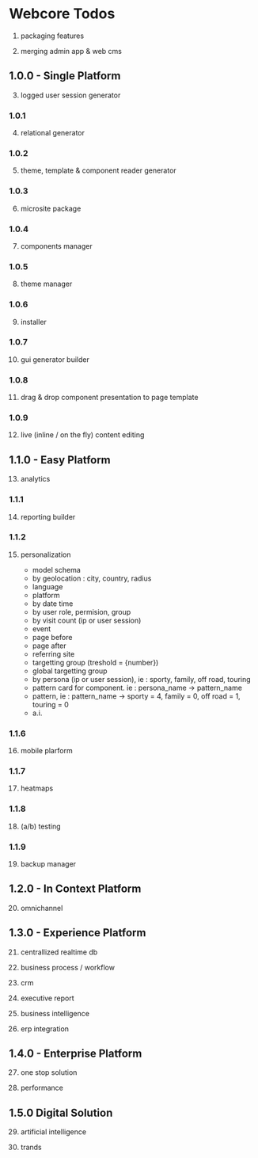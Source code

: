 # Webcore Todos

1. packaging features

2. merging admin app & web cms

## 1.0.0 - Single Platform

3. logged user session generator

### 1.0.1

4. relational generator

### 1.0.2

5. theme, template & component reader generator

### 1.0.3

6. microsite package

### 1.0.4

7. components manager

### 1.0.5

8. theme manager

### 1.0.6

9. installer

### 1.0.7

10. gui generator builder

### 1.0.8

11. drag & drop component presentation to page template

### 1.0.9

12. live (inline / on the fly) content editing

## 1.1.0 - Easy Platform

13. analytics

### 1.1.1

14. reporting builder

### 1.1.2

15. personalization

    - model schema
    - by geolocation : city, country, radius
    - language
    - platform
    - by date time
    - by user role, permision, group
    - by visit count (ip or user session)
    - event
    - page before
    - page after
    - referring site
    - targetting group (treshold = {number})
    - global targetting group
    - by persona (ip or user session), ie : sporty, family, off road, touring
    - pattern card for component. ie : persona_name -> pattern_name
    - pattern, ie : pattern_name -> sporty = 4, family = 0, off road = 1, touring = 0
    - a.i.

### 1.1.6

16. mobile plarform

### 1.1.7

17. heatmaps

### 1.1.8

18. (a/b) testing

### 1.1.9

19. backup manager

## 1.2.0 - In Context Platform

20. omnichannel

## 1.3.0 - Experience Platform

21. centrallized realtime db

22. business process / workflow

23. crm

24. executive report

25. business intelligence

26. erp integration

## 1.4.0 - Enterprise Platform

27. one stop solution

28. performance

## 1.5.0 Digital Solution

29. artificial intelligence

30. trands
